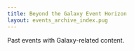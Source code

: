 ```yaml
---
title: Beyond the Galaxy Event Horizon
layout: events_archive_index.pug
---
```

Past events with Galaxy-related content.

<div class='center'>
</div>
